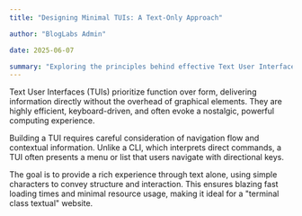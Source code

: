 ```yaml
---
title: "Designing Minimal TUIs: A Text-Only Approach"

author: "BlogLabs Admin"

date: 2025-06-07

summary: "Exploring the principles behind effective Text User Interfaces (TUIs) for maximum efficiency and a truly keyboard-driven experience."
---
```


Text User Interfaces (TUIs) prioritize function over form, delivering information directly without the overhead of graphical elements. They are highly efficient, keyboard-driven, and often evoke a nostalgic, powerful computing experience.

Building a TUI requires careful consideration of navigation flow and contextual information. Unlike a CLI, which interprets direct commands, a TUI often presents a menu or list that users navigate with directional keys.

The goal is to provide a rich experience through text alone, using simple characters to convey structure and interaction. This ensures blazing fast loading times and minimal resource usage, making it ideal for a "terminal class textual" website.